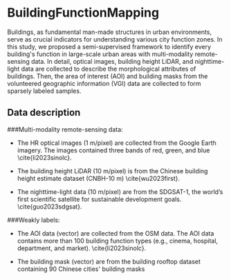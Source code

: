 # BuildingFunctionMapping
Buildings, as fundamental man-made structures in urban environments, serve as crucial indicators for understanding various city function zones. In this study, we proposed a semi-supervised framework to identify every building's function in large-scale urban areas with multi-modality remote-sensing data. In detail, optical images, building height LiDAR, and nighttime-light data are collected to describe the morphological attributes of buildings. Then, the area of interest (AOI) and building masks from the volunteered geographic information (VGI) data are collected to form sparsely labeled samples.

Data description
-------

###Multi-modality remote-sensing data:
* The HR optical images (1 m/pixel) are collected from the Google Earth imagery. The images contained three bands of red, green, and blue \cite{li2023sinolc}.

* The building height LiDAR (10 m/pixel) is from the Chinese building height estimate dataset (CNBH-10 m) \cite{wu2023first}.

* The nighttime-light data (10 m/pixel) are from the SDGSAT-1, the world’s first scientific satellite for sustainable development goals. \cite{guo2023sdgsat}.

###Weakly labels:

* The AOI data (vector) are collected from the OSM data. The AOI data contains more than 100 building function types (e.g., cinema, hospital, department, and market). \cite{li2023sinolc}.

* The building mask (vector) are from the building rooftop dataset containing 90 Chinese cities' building masks
